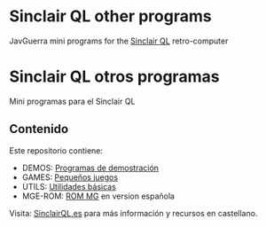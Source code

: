 # Sinclair QL other programs
JavGuerra mini programs for the [Sinclair QL](https://en.wikipedia.org/wiki/Sinclair_QL "Sinclair QL info") retro-computer

# Sinclair QL otros programas
Mini programas para el Sinclair QL 

## Contenido

Este repositorio contiene:

* DEMOS: [Programas de demostración](DEMOS/README.md)
* GAMES: [Pequeños juegos](GAMES/README.md)
* UTILS: [Utilidades básicas](UTILS/README.md)
* MGE-ROM: [ROM MG](MGE-ROM/mge.rom) en version española

Visita: [SinclairQL.es](http://sinclairql.es "Sinclair QL Recursos en Castellano") para más información y recursos en castellano.